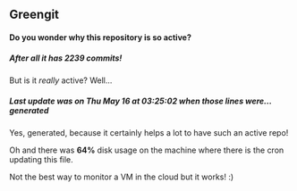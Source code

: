 ## Greengit

#### Do you wonder why this repository is so active?

##### After all it has 2239 commits!

But is it *really* active? Well...

##### Last update was on Thu May 16 at 03:25:02 when those lines were... generated

Yes, generated, because it certainly helps a lot to have such an active repo!

Oh and there was **64%** disk usage on the machine
where there is the cron updating this file.

Not the best way to monitor a VM in the cloud but it works! :)
